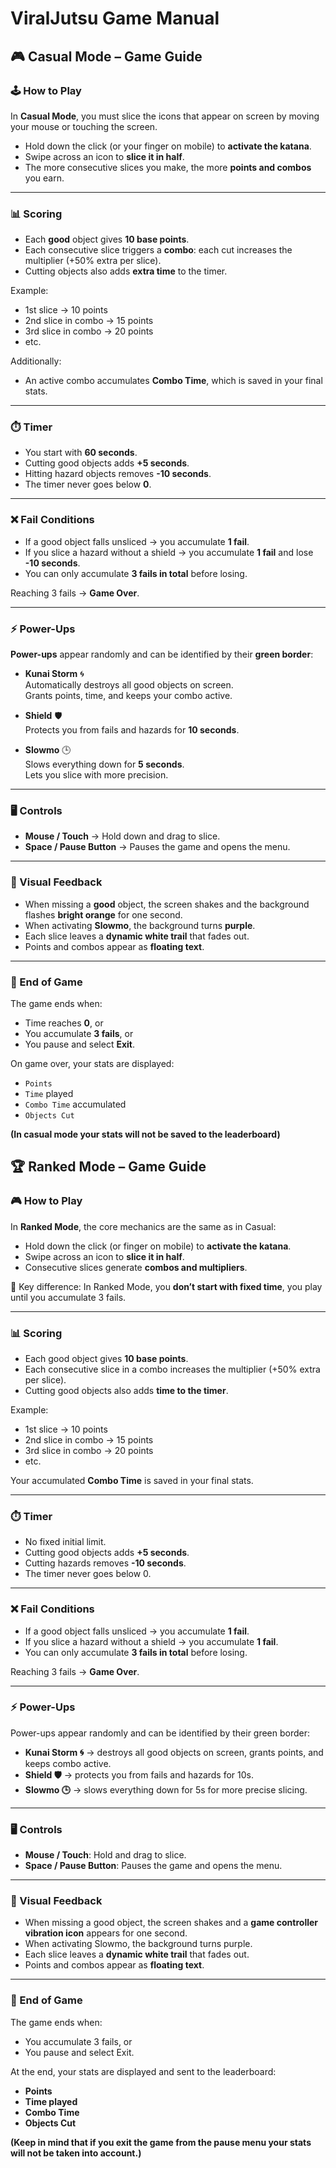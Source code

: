 # ViralJutsu Game Manual

## 🎮 Casual Mode – Game Guide

### 🕹️ How to Play
In **Casual Mode**, you must slice the icons that appear on screen by moving your mouse or touching the screen.

- Hold down the click (or your finger on mobile) to **activate the katana**.  
- Swipe across an icon to **slice it in half**.  
- The more consecutive slices you make, the more **points and combos** you earn.  

---

### 📊 Scoring
- Each **good** object gives **10 base points**.  
- Each consecutive slice triggers a **combo**: each cut increases the multiplier (+50% extra per slice).  
- Cutting objects also adds **extra time** to the timer.  

Example:  
- 1st slice → 10 points  
- 2nd slice in combo → 15 points  
- 3rd slice in combo → 20 points  
- etc.  

Additionally:  
- An active combo accumulates **Combo Time**, which is saved in your final stats.  

---

### ⏱️ Timer
- You start with **60 seconds**.  
- Cutting good objects adds **+5 seconds**.  
- Hitting hazard objects removes **-10 seconds**.  
- The timer never goes below **0**.  

---

### ❌ Fail Conditions
- If a good object falls unsliced → you accumulate **1 fail**.  
- If you slice a hazard without a shield → you accumulate **1 fail** and lose **-10 seconds**.
- You can only accumulate **3 fails in total** before losing.

Reaching 3 fails → **Game Over**.

---

### ⚡ Power-Ups
**Power-ups** appear randomly and can be identified by their **green border**:  

- **Kunai Storm** 🌀  
  Automatically destroys all good objects on screen.  
  Grants points, time, and keeps your combo active.  

- **Shield** 🛡️  
  Protects you from fails and hazards for **10 seconds**.  

- **Slowmo** 🕒  
  Slows everything down for **5 seconds**.  
  Lets you slice with more precision.  

---

### 🖥️ Controls
- **Mouse / Touch** → Hold down and drag to slice.  
- **Space / Pause Button** → Pauses the game and opens the menu.  

---

### 🎨 Visual Feedback
- When missing a **good** object, the screen shakes and the background flashes **bright orange** for one second.  
- When activating **Slowmo**, the background turns **purple**.  
- Each slice leaves a **dynamic white trail** that fades out.  
- Points and combos appear as **floating text**.  

---

### 🏁 End of Game
The game ends when:  
- Time reaches **0**, or  
- You accumulate **3 fails**, or  
- You pause and select **Exit**. 

On game over, your stats are displayed:  
- `Points`  
- `Time` played  
- `Combo Time` accumulated  
- `Objects Cut`  

**(In casual mode your stats will not be saved to the leaderboard)**


## 🏆 Ranked Mode – Game Guide

### 🎮 How to Play
In **Ranked Mode**, the core mechanics are the same as in Casual:  
- Hold down the click (or finger on mobile) to **activate the katana**.  
- Swipe across an icon to **slice it in half**.  
- Consecutive slices generate **combos and multipliers**.  

🔹 Key difference: In Ranked Mode, you **don’t start with fixed time**, you play until you accumulate 3 fails.

---

### 📊 Scoring
- Each good object gives **10 base points**.  
- Each consecutive slice in a combo increases the multiplier (+50% extra per slice).  
- Cutting good objects also adds **time to the timer**.  

Example:  
- 1st slice → 10 points  
- 2nd slice in combo → 15 points  
- 3rd slice in combo → 20 points  
- etc.  

Your accumulated **Combo Time** is saved in your final stats.  

---

### ⏱️ Timer
- No fixed initial limit.  
- Cutting good objects adds **+5 seconds**.  
- Cutting hazards removes **-10 seconds**.  
- The timer never goes below 0.  

---

### ❌ Fail Conditions
- If a good object falls unsliced → you accumulate **1 fail**.  
- If you slice a hazard without a shield → you accumulate **1 fail**.  
- You can only accumulate **3 fails in total** before losing.

Reaching 3 fails → **Game Over**.

---

### ⚡ Power-Ups
Power-ups appear randomly and can be identified by their green border:  

- **Kunai Storm 🌀** → destroys all good objects on screen, grants points, and keeps combo active.  
- **Shield 🛡️** → protects you from fails and hazards for 10s.  
- **Slowmo 🕒** → slows everything down for 5s for more precise slicing.  

---

### 🖥️ Controls
- **Mouse / Touch**: Hold and drag to slice.  
- **Space / Pause Button**: Pauses the game and opens the menu.  

---

### 🎨 Visual Feedback
- When missing a good object, the screen shakes and a **game controller vibration icon** appears for one second.  
- When activating Slowmo, the background turns purple.  
- Each slice leaves a **dynamic white trail** that fades out.  
- Points and combos appear as **floating text**.  

---

### 🏁 End of Game
The game ends when: 
- You accumulate 3 fails, or
- You pause and select Exit.  

At the end, your stats are displayed and sent to the leaderboard: 
- **Points**  
- **Time played**  
- **Combo Time**  
- **Objects Cut**

**(Keep in mind that if you exit the game from the pause menu your stats will not be taken into account.)**